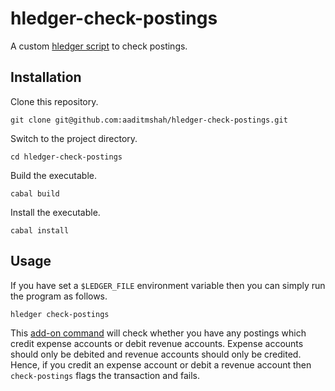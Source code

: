 # hledger-check-postings

A custom [hledger script](https://hledger.org/scripting.html#hledger-lib-scripts) to check postings.

## Installation

Clone this repository.

```shell
git clone git@github.com:aaditmshah/hledger-check-postings.git
```

Switch to the project directory.

```shell
cd hledger-check-postings
```

Build the executable.

```shell
cabal build
```

Install the executable.

```shell
cabal install
```

## Usage

If you have set a `$LEDGER_FILE` environment variable then you can simply run the program as follows.

```shell
hledger check-postings
```

This [add-on command](https://hledger.org/scripting.html#add-on-commands) will check whether you have any postings which credit expense accounts or debit revenue accounts. Expense accounts should only be debited and revenue accounts should only be credited. Hence, if you credit an expense account or debit a revenue account then `check-postings` flags the transaction and fails.
